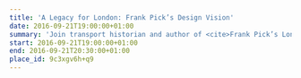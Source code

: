 ```yaml
---
title: 'A Legacy for London: Frank Pick’s Design Vision'
date: 2016-09-21T19:00:00+01:00
summary: 'Join transport historian and author of <cite>Frank Pick’s London: Art, Design and the Modern City</cite>, Oliver Green as he discusses his book that explores the life and career of the designer who changed the face of the Underground.'
start: 2016-09-21T19:00:00+01:00
end: 2016-09-21T20:30:00+01:00
place_id: 9c3xgv6h+q9
---
```

